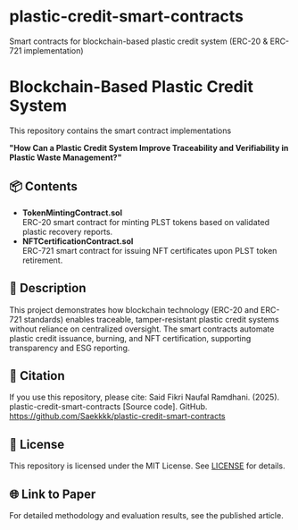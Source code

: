 # plastic-credit-smart-contracts
Smart contracts for blockchain-based plastic credit system (ERC-20 &amp; ERC-721 implementation)

# Blockchain-Based Plastic Credit System

This repository contains the smart contract implementations

**"How Can a Plastic Credit System Improve Traceability and Verifiability in Plastic Waste Management?"**  

## 📦 Contents
- **TokenMintingContract.sol**  
  ERC-20 smart contract for minting PLST tokens based on validated plastic recovery reports.
- **NFTCertificationContract.sol**  
  ERC-721 smart contract for issuing NFT certificates upon PLST token retirement.

## 📝 Description
This project demonstrates how blockchain technology (ERC-20 and ERC-721 standards) enables traceable, tamper-resistant plastic credit systems without reliance on centralized oversight. The smart contracts automate plastic credit issuance, burning, and NFT certification, supporting transparency and ESG reporting.

## 📖 Citation
If you use this repository, please cite:
Said Fikri Naufal Ramdhani. (2025). plastic-credit-smart-contracts [Source code]. GitHub. https://github.com/Saekkkk/plastic-credit-smart-contracts

## 📜 License
This repository is licensed under the MIT License. See [LICENSE](LICENSE) for details.

## 🌐 Link to Paper
For detailed methodology and evaluation results, see the published article.
